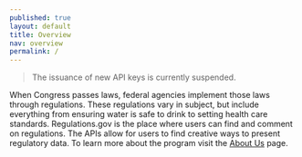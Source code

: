 ```yaml
---
published: true
layout: default
title: Overview
nav: overview
permalink: /
---
```

> The issuance of new API keys is currently suspended.

When Congress passes laws, federal agencies implement those laws through regulations. These regulations vary in subject, but include everything from ensuring water is safe to drink to setting health care standards. Regulations.gov is the place where users can find and comment on regulations. The APIs allow for users to find creative ways to present regulatory data. To learn more about the program visit the [About Us](http://www.regulations.gov/#!aboutProgram) page.

<body id="overview"></body> 
